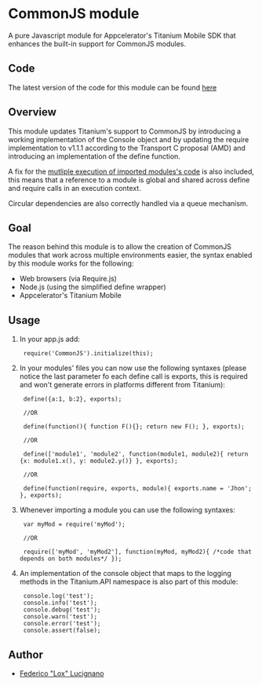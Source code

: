CommonJS module
===============
A pure Javascript module for Appcelerator's Titanium Mobile SDK that enhances the built-in support for CommonJS modules.

Code
----
The latest version of the code for this module can be found [here](https://github.com/federico-lox/Titanium-modules/blob/master/CommonJS/src/Resources/CommonJS.js)

Overview
--------
This module updates Titanium's support to CommonJS by introducing a working implementation of the Console object and by updating the require implementation to v1.1.1 according to the Transport C proposal (AMD) and introducing an implementation of the define function.

A fix for the [mutliple execution of imported modules's code](http://jira.appcelerator.org/browse/TIMOB-4845) is also included, this means that a reference to a module is global and shared across define and require calls in an execution context.

Circular dependencies are also correctly handled via a queue mechanism.

Goal
----
The reason behind this module is to allow the creation of CommonJS modules that work across multiple environments easier, the syntax enabled by this module works for the following:

* Web browsers (via Require.js)
* Node.js (using the simplified define wrapper)
* Appcelerator's Titanium Mobile

Usage
-----
1. In your app.js add:

		require('CommonJS').initialize(this);
2. In your modules' files you can now use the following syntaxes (please notice the last parameter fo each define
   call is exports, this is required and won't generate errors in platforms different from Titanium):

		define({a:1, b:2}, exports);
		
		//OR
		
		define(function(){ function F(){}; return new F(); }, exports);
		
		//OR
		
		define(['module1', 'module2', function(module1, module2){ return {x: module1.x(), y: module2.y()} }, exports);
		
		//OR
		
		define(function(require, exports, module){ exports.name = 'Jhon'; }, exports);
3. Whenever importing a module you can use the following syntaxes:

		var myMod = require('myMod');
		
		//OR
		
		require(['myMod', 'myMod2'], function(myMod, myMod2){ /*code that depends on both modules*/ });
4. An implementation of the console object that maps to the logging methods in the Titanium.API namespace is also
   part of this module:
   
		console.log('test');
		console.info('test');
		console.debug('test');
		console.warn('test');
		console.error('test');
		console.assert(false);

Author
------
* [Federico "Lox" Lucignano](http://plus.google.com/117046182016070432246)
